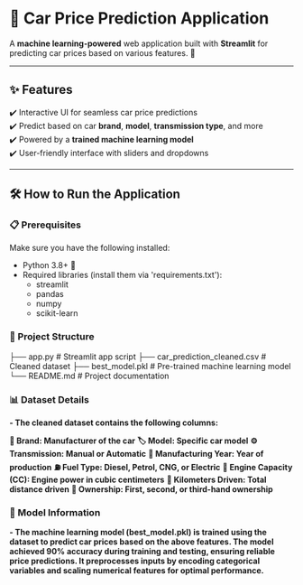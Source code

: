 # 🚗 **Car Price Prediction Application**  

A **machine learning-powered** web application built with **Streamlit** for predicting car prices based on various features. 🚀  

---

## ✨ **Features**
✔️ Interactive UI for seamless car price predictions  
✔️ Predict based on car **brand**, **model**, **transmission type**, and more  
✔️ Powered by a **trained machine learning model**  
✔️ User-friendly interface with sliders and dropdowns  

---

## 🛠️ **How to Run the Application**  

### **📋 Prerequisites**
Make sure you have the following installed:  
- Python 3.8+ 🐍  
- Required libraries (install them via 'requirements.txt'):  
  - streamlit
  - pandas
  - numpy
  - scikit-learn

### **📂 Project Structure**
├── app.py                   # Streamlit app script
├── car_prediction_cleaned.csv  # Cleaned dataset
├── best_model.pkl           # Pre-trained machine learning model
└── README.md                # Project documentation

### **📊 Dataset Details**
**- The cleaned dataset contains the following columns:**

**🚗 Brand: Manufacturer of the car**
**🏷️ Model: Specific car model**
**⚙️ Transmission: Manual or Automatic**
**📅 Manufacturing Year: Year of production**
**⛽ Fuel Type: Diesel, Petrol, CNG, or Electric**
**🔧 Engine Capacity (CC): Engine power in cubic centimeters**
**📏 Kilometers Driven: Total distance driven**
**👤 Ownership: First, second, or third-hand ownership**

### **🤖 Model Information**
  **- The machine learning model (best_model.pkl) is trained using the dataset to predict car prices based on the above features. The model achieved 90% accuracy during training and testing, ensuring reliable price predictions. It preprocesses inputs by encoding categorical variables and scaling numerical features for optimal performance.**




